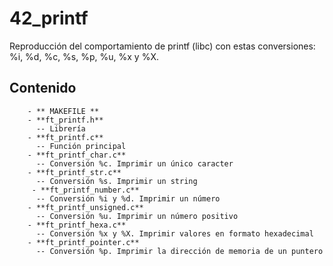 # 42_printf
Reproducción del comportamiento de printf (libc) con estas conversiones: %i, %d, %c, %s, %p, %u, %x y %X.

## Contenido
        - ** MAKEFILE **
        - **ft_printf.h**
          -- Librería
        - **ft_printf.c**
          -- Función principal
        - **ft_printf_char.c**
          -- Conversión %c. Imprimir un único caracter
        - **ft_printf_str.c**
          -- Conversión %s. Imprimir un string
         - **ft_printf_number.c**
          -- Conversión %i y %d. Imprimir un número
        - **ft_printf_unsigned.c**
          -- Conversión %u. Imprimir un número positivo
        - **ft_printf_hexa.c**
          -- Conversión %x y %X. Imprimir valores en formato hexadecimal
        - **ft_printf_pointer.c**
          -- Conversión %p. Imprimir la dirección de memoria de un puntero
